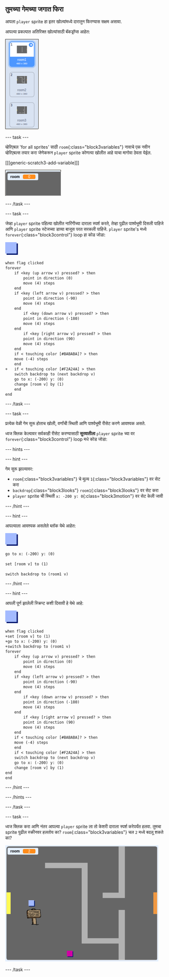 ## तुमच्या गेमच्या जगात फिरा

आपला `player` sprite हा इतर खोल्यांमध्ये दारातुन फिरण्यास सक्षम असावा.

आपल्या प्रकल्पात अतिरिक्त खोल्यांसाठी बॅकड्रॉप्स आहेत:

![screenshot](images/world-backdrops.png)

--- task ---

व्हेरिएबल 'for all sprites' साठी `room`{:class="block3variables"} नावाचे एक नवीन व्हेरिएबल्स तयार करा जेणेकरून `player` sprite कोणत्या खोलीत आहे याचा मागोवा ठेवता येईल.

[[[generic-scratch3-add-variable]]]

![screenshot](images/world-room.png)

--- /task ---

--- task ---

जेव्हा `player` sprite पहिल्या खोलीत नारिंगीच्या दाराला स्पर्श करते, तेव्हा पुढील पार्श्वभूमी दिसली पाहिजे आणि `player` sprite स्टेजच्या डाव्या बाजूस परत सरकली पाहिजे. `player` sprite's मध्ये `forever`{:class="block3control"} loop हा कोड जोडा:

![player](images/player.png)

```blocks3
when flag clicked
forever
    if <key (up arrow v) pressed? > then
        point in direction (0)
        move (4) steps
    end
    if <key (left arrow v) pressed? > then
        point in direction (-90)
        move (4) steps
    end
        if <key (down arrow v) pressed? > then
        point in direction (-180)
        move (4) steps
    end
        if <key [right arrow v] pressed? > then
        point in direction (90)
        move (4) steps
    end
    if < touching color [#BABABA]? > then
    move (-4) steps
    end
+   if < touching color [#F2A24A] > then
    switch backdrop to (next backdrop v)
    go to x: (-200) y: (0)
    change [room v] by (1)
    end
end
```

--- /task ---

--- task ---

प्रत्येक वेळी गेम सुरू होताच खोली, वर्णांची स्थिती आणि पार्श्वभूमी रीसेट करणे आवश्यक असते.

ध्वज क्लिक केल्यावर सर्वकाही रीसेट करण्यासाठी **सुरवातीला** `player` sprite च्या वर `forever`{:class="block3control"} loop मधे कोड जोडा:

--- hints ---


--- hint ---

गेम सुरू झाल्यावर:

+ `room`{:class="block3variables"} चे मूल्य `1`{:class="block3variables"} वर सेट करा
+ `backdrop`{:class="block3looks"} `room1`{:class="block3looks"} वर सेट करा
+ `player` sprite ची स्थिती `x: -200 y: 0`{:class="block3motion"} वर सेट केली जावी

--- /hint ---

--- hint ---

आपल्याला आवश्यक असलेले ब्लॉक येथे आहेत:

![player](images/player.png)

```blocks3
go to x: (-200) y: (0)

set [room v] to (1)

switch backdrop to (room1 v)
```

--- /hint ---

--- hint ---

आपली पूर्ण झालेली स्क्रिप्ट कशी दिसावी हे येथे आहे:

![player](images/player.png)

```blocks3
when flag clicked
+set [room v] to (1)
+go to x: (-200) y: (0)
+switch backdrop to (room1 v)
forever
    if <key (up arrow v) pressed? > then
        point in direction (0)
        move (4) steps
    end
    if <key (left arrow v) pressed? > then
        point in direction (-90)
        move (4) steps
    end
        if <key (down arrow v) pressed? > then
        point in direction (-180)
        move (4) steps
    end
        if <key [right arrow v] pressed? > then
        point in direction (90)
        move (4) steps
    end
    if < touching color [#BABABA]? > then
    move (-4) steps
    end
    if < touching color [#F2A24A] > then
    switch backdrop to (next backdrop v)
    go to x: (-200) y: (0)
    change [room v] by (1)
end
end
```

--- /hint ---

--- /hints ---

--- /task ---

--- task ---

ध्वज क्लिक करा आणि नंतर आपल्या `player` sprite ला तो केशरी दाराला स्पर्श करेपर्यंत हलवा. तुमचा sprite पुढील स्क्रीनवर हलतोय का? `room`{:class="block3variables"} चल `2` मध्ये बदलू शकते का?

![screenshot](images/world-room-test.png)

--- /task ---